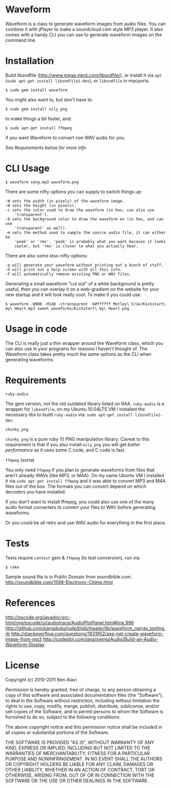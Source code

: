 Waveform
========

Waveform is a class to generate waveform images from audio files. You can
combine it with jPlayer to make a soundcloud.com style MP3 player. It also
comes with a handy CLI you can use to generate waveform images on the command
line.

Installation
============

Build libsndfile (http://www.mega-nerd.com/libsndfile/), or install it via `apt`
(`sudo apt-get install libsndfile1-dev`), or `libsndfile` in macports.

    $ sudo gem install waveform

You might also want to, but don't have to:

    $ sudo gem install oily_png
    
to make things a bit faster, and:

    $ sudo apt-get install ffmpeg
    
if you want Waveform to convert non WAV audio for you.

_See Requirements below for more info_

CLI Usage
=========

    $ waveform song.mp3 waveform.png

There are some nifty options you can supply to switch things up:

    -W sets the width (in pixels) of the waveform image.
    -H sets the height (in pixels).
    -c sets the color used to draw the waveform (in hex, can also use
        'transparent').
    -b sets the background color to draw the waveform on (in hex, and can use
        'transparent' as well).
    -m sets the method used to sample the source audio file, it can either be
        'peak' or 'rms'. 'peak' is probably what you want because it looks
        cooler, but 'rms' is closer to what you actually hear.

There are also some less-nifty options:

    -q will generate your waveform without printing out a bunch of stuff.
    -h will print out a help screen with all this info.
    -F will automatically remove existing PNG or WAV files.

Generating a small waveform "cut out" of a white background is pretty useful,
then you can overlay it on a web-gradient on the website for your new startup
and it will look really cool. To make it you could use:

    $ waveform -W900 -H140 -ctransparent -b#ffffff Motley\ Crüe/Kickstart\ my\ Heart.mp3 sweet_waveforms/Kickstart\ my\ Heart.png

Usage in code
=============

The CLI is really just a thin wrapper around the Waveform class, which you can
also use in your programs for reasons I haven't thought of. The Waveform class
takes pretty much the same options as the CLI when generating waveforms.

Requirements
============

`ruby-audio`

The gem version, *not* the old outdated library listed on RAA. `ruby-audio` is
a wrapper for `libsndfile`, on my Ubuntu 10.04LTS VM I installed the necessary
libs to build `ruby-audio` via: `sudo apt-get install libsndfile1-dev`.

`chunky_png`

`chunky_png` is a pure ruby (!) PNG manipulation library. Caveat to this
requirement is that if you also install `oily_png` you will get *better
performance* as it uses some C code, and C code is fast.

`ffmpeg` (sorta)

You only need `ffmpeg` if you plan to generate waveforms from files that aren't
already WAVs (like MP3, or M4A). On my same Ubuntu VM I installed it via `sudo
apt-get install ffmpeg` and it was able to convert MP3 and M4A files out of the
box. The formats you can convert depend on which decoders you have installed.

If you don't want to install ffmpeg, you could also use one of the many audio
format converters to convert your files to WAV before generating waveforms.

Or you could be all retro and use WAV audio for everything in the first place.

Tests
=====

Tests require `contest` gem & `ffmpeg` (to test conversion), run via:

    $ rake

Sample sound file is in Public Domain from soundbible.com.
<http://soundbible.com/1598-Electronic-Chime.html>

References
==========

<http://pscode.org/javadoc/src-html/org/pscode/ui/audiotrace/AudioPlotPanel.html#line.996>
<http://github.com/pangdudu/rude/blob/master/lib/waveform_narray_testing.rb>
<http://stackoverflow.com/questions/1931952/asp-net-create-waveform-image-from-mp3>
<http://codeidol.com/java/swing/Audio/Build-an-Audio-Waveform-Display>

License
=======

Copyright (c) 2010-2011 Ben Alavi

Permission is hereby granted, free of charge, to any person obtaining a copy of
this software and associated documentation files (the "Software"), to deal in
the Software without restriction, including without limitation the rights to
use, copy, modify, merge, publish, distribute, sublicense, and/or sell copies
of the Software, and to permit persons to whom the Software is furnished to do
so, subject to the following conditions:

The above copyright notice and this permission notice shall be included in all
copies or substantial portions of the Software.

THE SOFTWARE IS PROVIDED "AS IS", WITHOUT WARRANTY OF ANY KIND, EXPRESS OR
IMPLIED, INCLUDING BUT NOT LIMITED TO THE WARRANTIES OF MERCHANTABILITY,
FITNESS FOR A PARTICULAR PURPOSE AND NONINFRINGEMENT. IN NO EVENT SHALL THE
AUTHORS OR COPYRIGHT HOLDERS BE LIABLE FOR ANY CLAIM, DAMAGES OR OTHER
LIABILITY, WHETHER IN AN ACTION OF CONTRACT, TORT OR OTHERWISE, ARISING FROM,
OUT OF OR IN CONNECTION WITH THE SOFTWARE OR THE USE OR OTHER DEALINGS IN THE
SOFTWARE.
